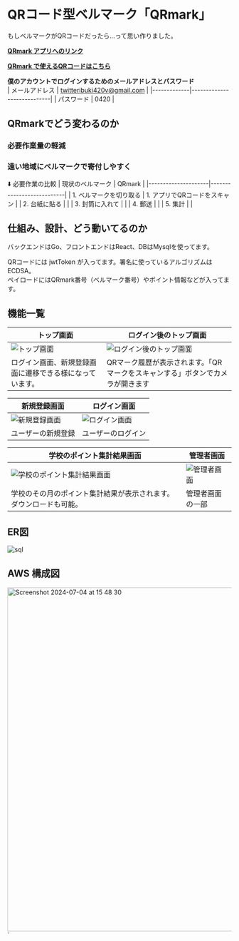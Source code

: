 # QRコード型ベルマーク「QRmark」

もしベルマークがQRコードだったら...って思い作りました。

<a href="https://ibukiqrmark.com">**QRmark アプリへのリンク**</a>

<a href="https://github.com/v420v/QRmarkQRcode">**QRmark で使えるQRコードはこちら**</a>

**僕のアカウントでログインするためのメールアドレスとパスワード**<br/>
| メールアドレス | twitteribuki420v@gmail.com |
|-------------|----------------------------|
| パスワード    |  0420                      |

## QRmarkでどう変わるのか
### 必要作業量の軽減
### 遠い地域にベルマークで寄付しやすく

⬇️ 必要作業の比較
| 現状のベルマーク       | QRmark                    |
|---------------------|---------------------------|
| 1. ベルマークを切り取る | 1. アプリでQRコードをスキャン |
| 2. 台紙に貼る         |                           |
| 3. 封筒に入れて        |                           |
| 4. 郵送              |                           |
| 5. 集計              |                           |

## 仕組み、設計、どう動いてるのか
バックエンドはGo、フロントエンドはReact、DBはMysqlを使ってます。

QRコードには jwtToken が入ってます。署名に使っているアルゴリズムはECDSA。<br/>
ペイロードにはQRmark番号（ベルマーク番号）やポイント情報などが入ってます。

## 機能一覧
| トップ画面                                                                                           | ログイン後のトップ画面                                                               |
| -------------------------------------------------------------------------------------------------- | -------------------------------------------------------------------------------- |
| ![トップ画面](https://github.com/user-attachments/assets/36cdd447-3891-4809-a64e-6f26748ef764) | ![ログイン後のトップ画面](https://github.com/v420v/QRmark/assets/106643445/5bf89b62-89d4-4441-a8ca-1ee2c8e9e25a)
| ログイン画面、新規登録画面に遷移できる様になっています。                                                     | QRマーク履歴が表示されます。「QRマークをスキャンする」ボタンでカメラが開きます |


| 新規登録画面                                                                                           | ログイン画面                                                                     |
| --------------------------------------------------------------------------------------------------   | ------------------------------------------------------------------------------ |
| ![新規登録画面](https://github.com/v420v/QRmark/assets/106643445/28e7b21e-da32-4bdf-8e28-90f6e180d867) | ![ログイン画面](https://github.com/v420v/QRmark/assets/106643445/96cdc311-5b1d-48d1-b8e5-9cd5e33d51ad)
| ユーザーの新規登録                                                                                      | ユーザーのログイン                                |

| 学校のポイント集計結果画面                                                                                           | 管理者画面                                                          |
| --------------------------------------------------------------------------------------------------   | ------------------------------------------------------------------------------ |
| ![学校のポイント集計結果画面](https://github.com/v420v/QRmark/assets/106643445/9c0a16f9-030b-4663-80fc-7e0fa2f5b20f) | ![管理者画面](https://github.com/user-attachments/assets/c2cdcd45-b8f5-42a8-81e6-a41afa53a16c)
| 学校のその月のポイント集計結果が表示されます。ダウンロードも可能。                                                           | 管理者画面の一部                                            |

## ER図
![sql](https://github.com/user-attachments/assets/f5228e9b-ac35-4140-8142-be9d001bd4db)


## AWS 構成図
<img width="771" alt="Screenshot 2024-07-04 at 15 48 30" src="https://github.com/v420v/QRmark/assets/106643445/0ed84a76-cda9-4af1-ae63-2fb79f8a82d5">
`


